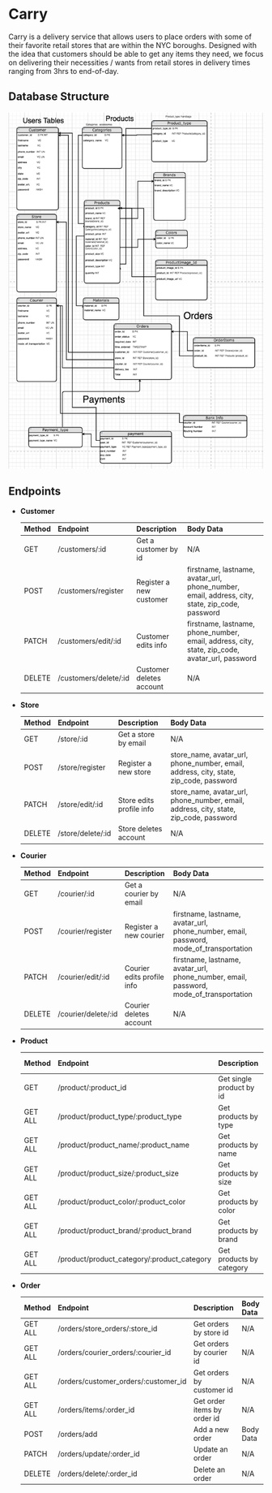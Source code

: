 # Carry


Carry is a delivery service that allows users to place orders with some of their favorite retail stores that are within the NYC boroughs. Designed with the idea that customers should be able to get any items they need, we focus on delivering their necessities / wants from retail stores in delivery times ranging from 3hrs to end-of-day.

## Database Structure
![database_schema](./database-schema.png)

## Endpoints


- **Customer**

    | Method | Endpoint             | Description              | Body Data     |
    | ------ | -------------------- | ------------------------ | ------------- |
    | GET    |/customers/:id        | Get a customer by id     | N/A           |
    | POST   |/customers/register   | Register a new customer  | firstname, lastname, avatar_url, phone_number, email, address, city, state, zip_code, password |
    | PATCH  |/customers/edit/:id   | Customer edits info      | firstname, lastname, phone_number, email, address, city, state, zip_code, avatar_url, password |
    | DELETE |/customers/delete/:id | Customer deletes account | N/A           |

- **Store**

    | Method | Endpoint           | Description                | Body Data     |
    | ------ | ------------------ | -------------------------- | ------------- |
    | GET    | /store/:id         | Get a store by email       | N/A           |
    | POST   | /store/register    | Register a new store       | store_name, avatar_url, phone_number, email, address, city, state, zip_code, password |
    | PATCH  | /store/edit/:id    | Store edits profile info   | store_name, avatar_url, phone_number, email, address, city, state, zip_code, password |
    | DELETE | /store/delete/:id  | Store deletes account      | N/A           |

- **Courier**

    | Method | Endpoint           | Description                | Body Data     |
    | ------ | ------------------ | -------------------------- | ------------- |
    | GET    | /courier/:id       | Get a courier by email     | N/A           |
    | POST   | /courier/register  | Register a new courier     | firstname, lastname, avatar_url, phone_number, email, password, mode_of_transportation |
    | PATCH  | /courier/edit/:id  | Courier edits profile info | firstname, lastname, avatar_url, phone_number, email, password, mode_of_transportation |
    | DELETE | /courier/delete/:id| Courier deletes account    | N/A           |

- **Product**

    | Method  | Endpoint                                    | Description              | Body Data     |
    | ------- | ------------------------------------------- | ------------------------ | ------------- |
    | GET     | /product/:product_id                        | Get single product by id | N/A           |
    | GET ALL | /product/product_type/:product_type         | Get products by type     | N/A           |
    | GET ALL | /product/product_name/:product_name         | Get products by name     | N/A           |
    | GET ALL | /product/product_size/:product_size         | Get products by size     | N/A           |
    | GET ALL | /product/product_color/:product_color       | Get products by color    | N/A           |
    | GET ALL | /product/product_brand/:product_brand       | Get products by brand    | N/A           |
    | GET ALL | /product/product_category/:product_category | Get products by category | N/A           |

- **Order**

    | Method  | Endpoint                             | Description                 | Body Data     |
    | ------- | ------------------------------------ | --------------------------- | ------------- |
    | GET ALL | /orders/store_orders/:store_id       | Get orders by store id      | N/A           |
    | GET ALL | /orders/courier_orders/:courier_id   | Get orders by courier id    | N/A           |
    | GET ALL | /orders/customer_orders/:customer_id | Get orders by customer id   | N/A           |
    | GET ALL | /orders/items/:order_id              | Get order items by order id | N/A           |
    | POST    | /orders/add                          | Add a new order             | Body Data     |
    | PATCH   | /orders/update/:order_id             | Update an order             | N/A           |
    | DELETE  | /orders/delete/:order_id             | Delete an order             | N/A           |